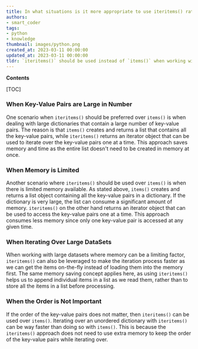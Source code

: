 ```yaml
---
title: In what situations is it more appropriate to use iteritems() rather than items()?
authors:
- smart_coder
tags:
- python
- knowledge
thumbnail: images/python.png
created_at: 2023-03-11 00:00:00
updated_at: 2023-03-11 00:00:00
tldr: `iteritems()` should be used instead of `items()` when working with large datasets in Python 2.x to avoid excessive memory usage. (Note `iteritems()` is no longer available in Python 3.x)
---
```


**Contents**

[TOC]

### When Key-Value Pairs are Large in Number

One scenario when `iteritems()` should be preferred over `items()` is when dealing with large dictionaries that contain a large number of key-value pairs. The reason is that `items()` creates and returns a list that contains all the key-value pairs, while `iteritems()` returns an iterator object that can be used to iterate over the key-value pairs one at a time. This approach saves memory and time as the entire list doesn't need to be created in memory at once.

### When Memory is Limited

Another scenario where `iteritems()` should be used over `items()` is when there is limited memory available. As stated above, `items()` creates and returns a list object containing all the key-value pairs in a dictionary. If the dictionary is very large, the list can consume a significant amount of memory. `iteritems()` on the other hand returns an iterator object that can be used to access the key-value pairs one at a time. This approach consumes less memory since only one key-value pair is accessed at any given time. 

### When Iterating Over Large DataSets

When working with large datasets where memory can be a limiting factor, `iteritems()` can also be leveraged to make the iteration process faster as we can get the items on-the-fly instead of loading them into the memory first. The same memory saving concept applies here, as using `iteritems()` helps us to append individual items in a list as we read them, rather than to store all the items in a list before processing. 

### When the Order is Not Important

If the order of the key-value pairs does not matter, then `iteritems()` can be used over `items()`. Iterating over an unordered dictionary with `iteritems()` can be way faster than doing so with `items()`. This is because the `iteritems()` approach does not need to use extra memory to keep the order of the key-value pairs while iterating over.
